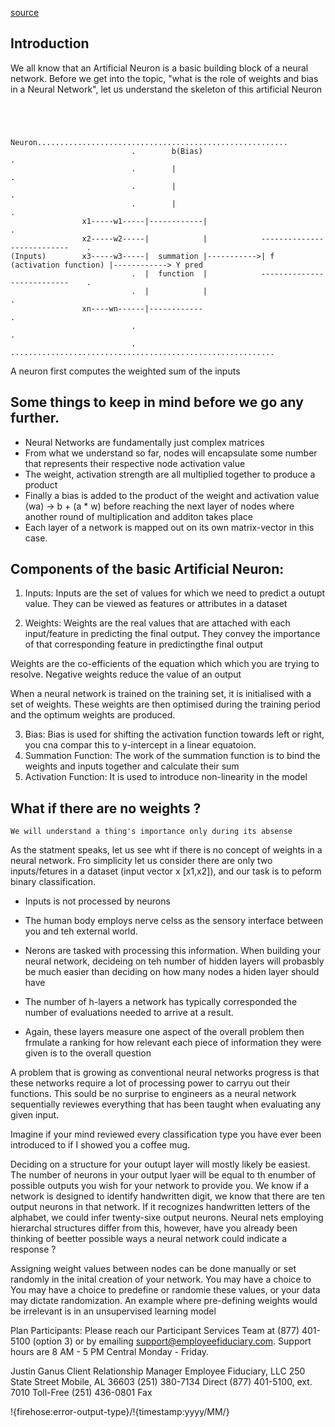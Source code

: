 [source](https://medium.com/fintechexplained/neural-networks-bias-and-weights-10b53e6285da)



## Introduction 

We all know that an Artificial Neuron is a basic building block of a neural network.  Before we get into the topic,
"what is the role of weights and bias in a Neural Network", let us understand the skeleton of this artificial Neuron

```



                          Neuron........................................................
                           .        b(Bias)                                            .
                           .        |                                                  .
                           .        |                                                  .
                           .        |                                                  .
                x1-----w1-----|------------|                                           .
                x2-----w2-----|            |            ---------------------------    .
(Inputs)        x3-----w3-----|  summation |----------->| f (activation function) |------------> Y pred
                           .  |  function  |            ---------------------------    .
                           .  |            |                                           .
                xn----wn------|------------                                            .
                           .                                                           .
                           . ...........................................................

```                                                                                     

A neuron first computes the weighted sum of the inputs 



## Some things to keep in mind before we go any further.

- Neural Networks are fundamentally just complex matrices
- From what we understand so far, nodes will encapsulate some number that represents their 
respective node activation value
- The weight, activation strength are all multiplied together to produce a product
- Finally a bias is added to the product of the weight and activation value (wa) ->  b + (a * w)
before reaching the next layer of nodes where another round of multiplication and additon takes place
- Each layer of a network is mapped out on its own matrix-vector in this case.



## Components of the basic Artificial Neuron:

1. Inputs: 
Inputs are the set of values for which we need to predict a outupt value.
They can be viewed as features or attributes in a dataset

2. Weights:
Weights are the real values that are attached with each input/feature in predicting the final output.
They convey the importance of that corresponding feature in predictingthe final output

Weights are the co-efficients of the equation which which you are trying to resolve.  Negative weights 
reduce the value of an output

When a neural network is trained on the training set, it is initialised with a set of weights.  These
weights are then optimised during the training period and the optimum weights are produced.


3. Bias:
Bias is used for shifting the activation function towards left or right, you cna compar this to y-intercept in a linear equatoion.
4. Summation Function:
The work of the summation function is to bind the weights and inputs together and calculate their sum
5. Activation Function:
It is used to introduce non-linearity in the model 



## What if there are no weights ?

``` We will understand a thing's importance only during its absense ```

As the statment speaks, let us see wht if there is no concept of weights in a neural network.
Fro simplicity let us consider there are only two inputs/fetures in a dataset (input vector x [x1,x2]), and our task 
is to peform binary classification.


- Inputs is not processed by neurons 
- The human body employs nerve celss as the sensory interface between you and teh external world. 
- Nerons  are tasked with processing this information. 
When building your neural network, decideing on teh number of hidden layers will probasbly be 
much easier than deciding on how many nodes a hiden layer should have

- The number of h-layers a network has typically corresponded the number of evaluations needed to arrive at a result.
- Again, these layers measure one aspect of the overall problem then frmulate a ranking for how relevant each piece of information they were given
is to the overall question

A problem that is growing as conventional neural networks progress is that these networks require  a lot of processing
power to carryu out their functions.  This sould be no surprise to engineers as a neural network sequentially reviewes everything that has been taught when
evaluating any given input.

Imagine if your mind reviewed every classification type you have ever been introduced to if I showed you a coffee mug.


Deciding on a structure for your outupt layer will mostly likely be easiest.  The number of neurons in 
your output lyaer will be equal to th enumber of possible outputs you wish for your network to provide you.
We know if a network is designed to identify handwritten digit, we know that there are ten output neurons in that network.
If it recognizes handwritten letters of the alphabet, we could infer twenty-sixe output neurons.
Neural nets employing hierarchal structures differ from this, however, have you already been thinking of beetter possible ways a neural network could 
indicate a response ?


Assigning weight values between nodes can be done manually or set randomly in the inital creation of your network.  You may have a choice to 
You may have a choice to predefine or randomie these values, or your data may dictate randomization.  An example where pre-defining weights would be irrelevant is
in an unsupervised learning model


Plan Participants: 
Please reach our Participant Services Team at (877) 401-5100 (option 3) 
or by emailing support@employeefiduciary.com. Support hours are 8 AM - 5 PM Central Monday - Friday.


Justin Ganus
Client Relationship Manager
Employee Fiduciary, LLC
250 State Street
Mobile, AL 36603
(251) 380-7134 Direct
(877) 401-5100, ext. 7010 Toll-Free
(251) 436-0801 Fax





!{firehose:error-output-type}/!{timestamp:yyyy/MM/}
